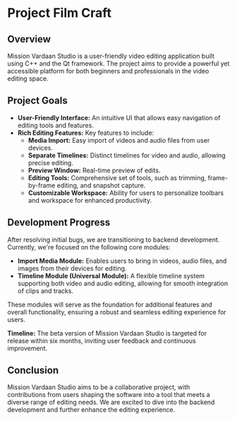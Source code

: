 # Project Film Craft

## Overview

Mission Vardaan Studio is a user-friendly video editing application built using C++ and the Qt framework. The project aims to provide a powerful yet accessible platform for both beginners and professionals in the video editing space.

## Project Goals

- **User-Friendly Interface:** An intuitive UI that allows easy navigation of editing tools and features.
- **Rich Editing Features:** Key features to include:
    - **Media Import:** Easy import of videos and audio files from user devices.
    - **Separate Timelines:** Distinct timelines for video and audio, allowing precise editing.
    - **Preview Window:** Real-time preview of edits.
    - **Editing Tools:** Comprehensive set of tools, such as trimming, frame-by-frame editing, and snapshot capture.
    - **Customizable Workspace:** Ability for users to personalize toolbars and workspace for enhanced productivity.

## Development Progress

After resolving initial bugs, we are transitioning to backend development. Currently, we're focused on the following core modules:

- **Import Media Module:** Enables users to bring in videos, audio files, and images from their devices for editing.
- **Timeline Module (Universal Module):** A flexible timeline system supporting both video and audio editing, allowing for smooth integration of clips and tracks.

These modules will serve as the foundation for additional features and overall functionality, ensuring a robust and seamless editing experience for users.

**Timeline:** The beta version of Mission Vardaan Studio is targeted for release within six months, inviting user feedback and continuous improvement.

## Conclusion

Mission Vardaan Studio aims to be a collaborative project, with contributions from users shaping the software into a tool that meets a diverse range of editing needs. We are excited to dive into the backend development and further enhance the editing experience.
